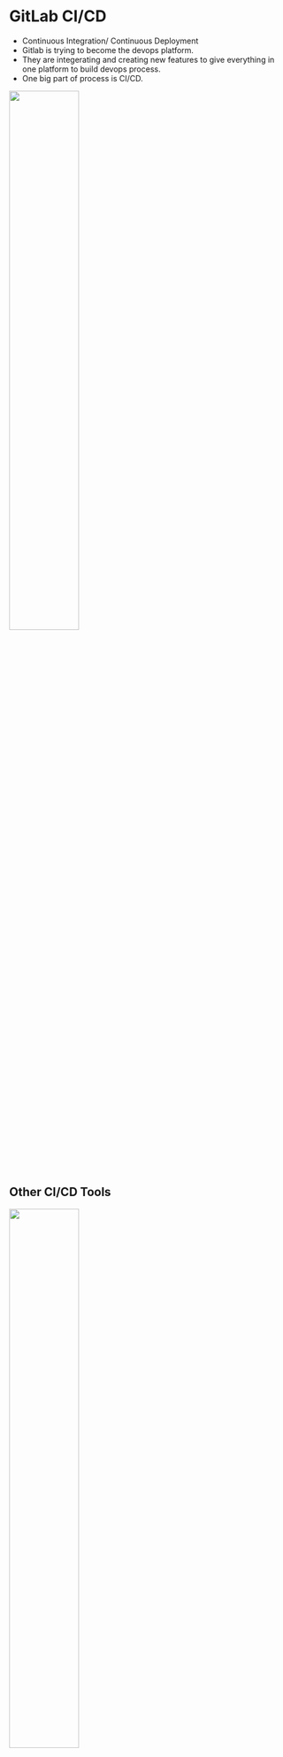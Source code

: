 # GitLab CI/CD
* Continuous Integration/ Continuous Deployment
* Gitlab is trying to become the devops platform. 
* They are integerating and creating new features to give everything in one platform to build devops process.
* One big part of process is CI/CD.

<img src="https://github.com/user-attachments/assets/c446bb77-3672-45a0-83ff-e4a5705fcc81" style="width: 50%;" />

## Other CI/CD Tools

<img src="https://github.com/user-attachments/assets/65696fbc-e63a-4b94-8c38-3a043c6acc69" style="width: 50%;" />


## GitLab CI/CD Architecture
* Gitlab instance or Gitlab server: It host application codes and pipeline
* Gitlab runners: They are executing the pipelines. They are connected to Gitlab servers.
 * It could run pipeline on OS or docker 

## Demo Python Application
1. Test the code in local
``` make test ```

2. Create CI/CD pipeline code in YAML format and store it in ```.gitlab-ci.yml``` file name
   * By creating the file and on "commit the code" button, gitlab start to run the current CI/CD pipeline

<img src="https://github.com/user-attachments/assets/4fddb94d-b5a0-4063-acad-cd596143099b" style="width: 50%;" />

```
variables: 
  IMAGE_NAME: nanajanashia/demo-app
  IMAGE_TAG: python-app-1.0

stages: > running jobs in order
  - test
  - build
  - deploy

run_tests: > name of job
  stage: test
  image: python:3.9-slim-buster > gitlab runner
  before_script: > run the command before running scripts
    - apt-get update && apt-get install make > The python code needs python, pip (to install libraries) and make (to run). The python image misses make. Hence we should install it.
  script: > list of commands should be run 
    - make test


build_image:
  stage: build
  image: docker:20.10.16
  services: > It is a container which start at the same time as job container. Job container uses the container in build time like mysql, daemon, etc.
    - docker:20.10.16-dind
  variables:
    DOCKER_TLS_CERTDIR: "/certs" > docker creates certificate in this location. The certificate will share between service and job container
  before_script:
    - docker login -u $REGISTRY_USER -p $REGISTRY_PASS > login to dockerhub(private repository) > define variable in gitlab>settings> CI/CD>variables : these variables are availabe in pipeline code > Also the dockerhub is default. If another docker registery exist we can specify it by its address at the end of command: [register_url]
  script:
    - docker build -t $IMAGE_NAME:$IMAGE_TAG . > build docker image by using DOCKERFILE which exist in root of gitlab > IMAGE_NAME=repository location+image name>e.g. hub.docker.com/nanajanashia/demo-app > dockerhub is default
    - docker push $IMAGE_NAME:$IMAGE_TAG > the default repository is dockerhub


deploy: > Deployment server: To connect to server, here uses ssh command. It needs ssh key. It needs to set ssh private and public key. Assume the server is pure OS, it needs docker to be installed. 
  stage: deploy
  before_script:
    - chmod 400 $SSH_KEY > Because the ssh_key stored in file type, it needs to set permission for the file.
  script:
    - ssh -o StrictHostKeyChecking=no -i $SSH_KEY root@161.35.223.117 " > define ssh_key in gitlab>setting>CI/CD>variable > we should disable interactive step by stictho... option > by connecting to server run commands:
        docker login -u $REGISTRY_USER -p $REGISTRY_PASS && > login to pull the image
        docker ps -aq | xargs docker stop | xargs docker rm && > by running each time, it needs to remove previous version and run new one
        docker run -d -p 5000:5000 $IMAGE_NAME:$IMAGE_TAG" >  pull and run the app in specific port

```

### Check Pipeline 
In gitlab>CI/CD:
* Pipeline: show the list view of all pipeline execution and their state (passed)
* Jobs: show list of jobs. Also, the logs of jobs can be checked here.

![image](https://github.com/user-attachments/assets/9d56574f-9231-4af5-8f06-5dd964a2c230)


### Define Scretry in Setting
gitlab>settings> CI/CD > Variable to store passwords which should not be included in repository. 
![image](https://github.com/user-attachments/assets/d8d3aba9-1660-4dc9-a6c8-35d3df66dd87)


### Add SSH key of server to setting
gitlab>settings> CI/CD > Variable to create a file to store SSH key. It is stored in file because we are going to reference it as a file.
  * At the end of file, you should add a new line.
    
![image](https://github.com/user-attachments/assets/1268d1ee-d23f-4875-9aae-9a48586d9c0b)
